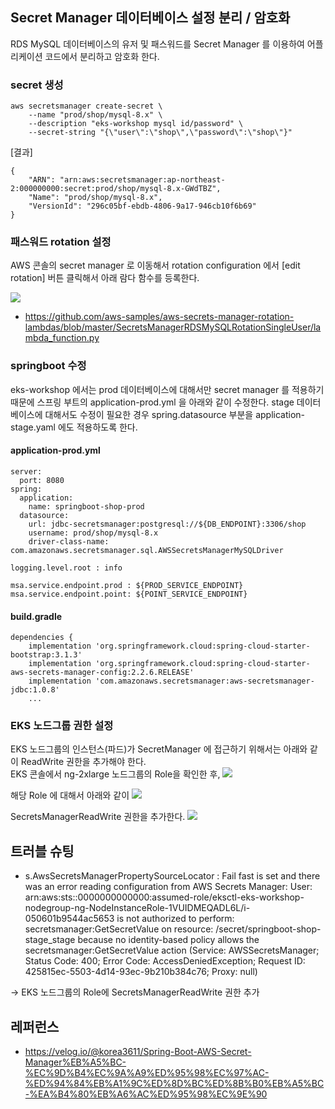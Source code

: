 ## Secret Manager 데이터베이스 설정 분리 / 암호화 ##

RDS MySQL 데이터베이스의 유저 및 패스워드를 Secret Manager 를 이용하여 어플리케이션 코드에서 분리하고 암호화 한다.

### secret 생성 ###
```
aws secretsmanager create-secret \
    --name "prod/shop/mysql-8.x" \
    --description "eks-workshop mysql id/password" \
    --secret-string "{\"user\":\"shop\",\"password\":\"shop\"}"
```

[결과]
```
{
    "ARN": "arn:aws:secretsmanager:ap-northeast-2:000000000:secret:prod/shop/mysql-8.x-GWdTBZ",
    "Name": "prod/shop/mysql-8.x",
    "VersionId": "296c05bf-ebdb-4806-9a17-946cb10f6b69"
}
```

### 패스워드 rotation 설정 ###

AWS 콘솔의 secret manager 로 이동해서 rotation configuration 에서 [edit rotation] 버튼 클릭해서 아래 람다 함수를 등록한다. 

![](https://github.com/gnosia93/eks-on-aws/blob/main/images/secretmanager-rotation.png)

* https://github.com/aws-samples/aws-secrets-manager-rotation-lambdas/blob/master/SecretsManagerRDSMySQLRotationSingleUser/lambda_function.py

### springboot 수정 ###

eks-workshop 에서는 prod 데이터베이스에 대해서만 secret manager 를 적용하기 때문에 스프링 부트의 application-prod.yml 을 아래와 같이 수정한다. stage 데이터베이스에 대해서도 수정이 필요한 경우 spring.datasource 부분을 application-stage.yaml 에도 적용하도록 한다.

#### application-prod.yml ####
```
server:
  port: 8080
spring:
  application:
    name: springboot-shop-prod
  datasource:
    url: jdbc-secretsmanager:postgresql://${DB_ENDPOINT}:3306/shop
    username: prod/shop/mysql-8.x
    driver-class-name: com.amazonaws.secretsmanager.sql.AWSSecretsManagerMySQLDriver

logging.level.root : info

msa.service.endpoint.prod : ${PROD_SERVICE_ENDPOINT}
msa.service.endpoint.point: ${POINT_SERVICE_ENDPOINT}
```

#### build.gradle ####
```
dependencies {
	implementation 'org.springframework.cloud:spring-cloud-starter-bootstrap:3.1.3'
	implementation 'org.springframework.cloud:spring-cloud-starter-aws-secrets-manager-config:2.2.6.RELEASE'
	implementation 'com.amazonaws.secretsmanager:aws-secretsmanager-jdbc:1.0.8'
    ...
```

### EKS 노드그룹 권한 설정 ###
EKS 노드그룹의 인스턴스(파드)가 SecretManager 에 접근하기 위해서는 아래와 같이 ReadWrite 권한을 추가해야 한다.  
EKS 콘솔에서 ng-2xlarge 노드그룹의 Role을 확인한 후, 
![](https://github.com/gnosia93/eks-on-aws/blob/main/images/secretmanager-role-0.png)

해당 Role 에 대해서 아래와 같이
![](https://github.com/gnosia93/eks-on-aws/blob/main/images/secretmanager-role-1.png)

SecretsManagerReadWrite 권한을 추가한다.
![](https://github.com/gnosia93/eks-on-aws/blob/main/images/secretmanager-role-2.png)


## 트러블 슈팅 ##

*  s.AwsSecretsManagerPropertySourceLocator : Fail fast is set and there was an error reading configuration from AWS Secrets Manager:
User: arn:aws:sts::0000000000000:assumed-role/eksctl-eks-workshop-nodegroup-ng-NodeInstanceRole-1VUIDMEQADL6L/i-050601b9544ac5653 is not authorized to perform: secretsmanager:GetSecretValue on resource: /secret/springboot-shop-stage_stage because no identity-based policy allows the secretsmanager:GetSecretValue action (Service: AWSSecretsManager; Status Code: 400; Error Code: AccessDeniedException; Request ID: 425815ec-5503-4d14-93ec-9b210b384c76; Proxy: null)

-> EKS 노드그룹의 Role에 SecretsManagerReadWrite 권한 추가



## 레퍼런스 ##

* https://velog.io/@korea3611/Spring-Boot-AWS-Secret-Manager%EB%A5%BC-%EC%9D%B4%EC%9A%A9%ED%95%98%EC%97%AC-%ED%94%84%EB%A1%9C%ED%8D%BC%ED%8B%B0%EB%A5%BC-%EA%B4%80%EB%A6%AC%ED%95%98%EC%9E%90
